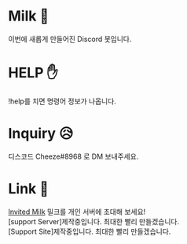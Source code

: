 # Milk 🥛
이번에 새롭게 만들어진 Discord 봇입니다.

# HELP ✋
!help를 치면 명령어 정보가 나옵니다.

# Inquiry 😥
디스코드 Cheeze#8968 로 DM 보내주세요.

# Link 🙂
[Invited Milk](https://discord.com/api/oauth2/authorize?client_id=763575029144748053&permissions=0&scope=bot) 밀크를 개인 서버에 초대해 보세요!\
[support Server]제작중입니다. 최대한 빨리 만들겠습니다.\
[Support Site]제작중입니다. 최대한 빨리 만들겠습니다.
